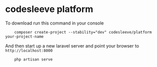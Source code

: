 codesleeve platform
========

To download run this command in your console

```
    composer create-project --stability="dev" codesleeve/platform your-project-name

```

And then start up a new laravel server and point your browser to `http://localhost:8000`

```
    php artisan serve
```